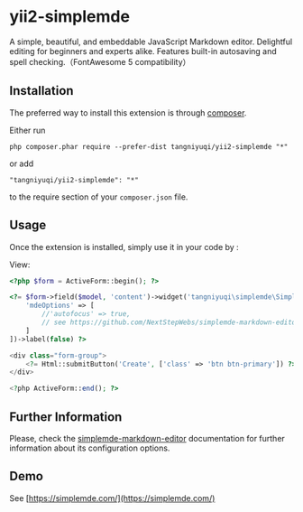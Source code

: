 yii2-simplemde
==============================
A simple, beautiful, and embeddable JavaScript Markdown editor. Delightful editing for beginners and experts alike. Features built-in autosaving and spell checking.（FontAwesome 5 compatibility）

Installation
------------

The preferred way to install this extension is through [composer](http://getcomposer.org/download/).

Either run

```
php composer.phar require --prefer-dist tangniyuqi/yii2-simplemde "*"
```

or add

```
"tangniyuqi/yii2-simplemde": "*"
```

to the require section of your `composer.json` file.


Usage
-----

Once the extension is installed, simply use it in your code by :

View:

```php
<?php $form = ActiveForm::begin(); ?>

<?= $form->field($model, 'content')->widget('tangniyuqi\simplemde\SimpleMDE', [
    'mdeOptions' => [
        //'autofocus' => true,
        // see https://github.com/NextStepWebs/simplemde-markdown-editor
    ]
])->label(false) ?>

<div class="form-group">
    <?= Html::submitButton('Create', ['class' => 'btn btn-primary']) ?>
</div>

<?php ActiveForm::end(); ?>
```
Further Information
-------------------
Please, check the [simplemde-markdown-editor](https://github.com/NextStepWebs/simplemde-markdown-editor/) documentation for further information about its configuration options.

Demo
-------------------
See [https://simplemde.com/](https://simplemde.com/)
